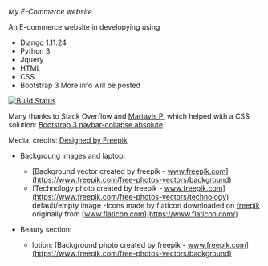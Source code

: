 *My E-Commerce website*

An E-commerce website in developying using 
 - Django 1.11.24
 - Python 3
 - Jquery
 - HTML
 - CSS
 - Bootstrap 3
More info will be posted

[![Build Status](https://travis-ci.com/SalvatoreFiengo/myecommerce.svg?branch=master)](https://travis-ci.com/SalvatoreFiengo/myecommerce)

Many thanks to Stack Overflow and [Martavis P.](https://stackoverflow.com/users/2693236/martavis-p) which helped with a CSS solution: 
[Bootstrap 3 navbar-collapse absolute](https://stackoverflow.com/questions/23403923/make-bootstrap-3-collapsed-menu-overlay-page) 

Media:
    credits:
    <a href="http://www.freepik.com">Designed by Freepik</a>
- Backgroung images and laptop:
    - [Background vector created by freepik - www.freepik.com](https://www.freepik.com/free-photos-vectors/background)
    - [Technology photo created by freepik - www.freepik.com](https://www.freepik.com/free-photos-vectors/technology)
    default/empty image
    -Icons made by flaticon downloaded on  [freepik](https://www.flaticon.com/authors/freepik) originally from [www.flaticon.com](https://www.flaticon.com/)

- Beauty section: 
    - lotion:
        [Background photo created by freepik - www.freepik.com](https://www.freepik.com/free-photos-vectors/background)